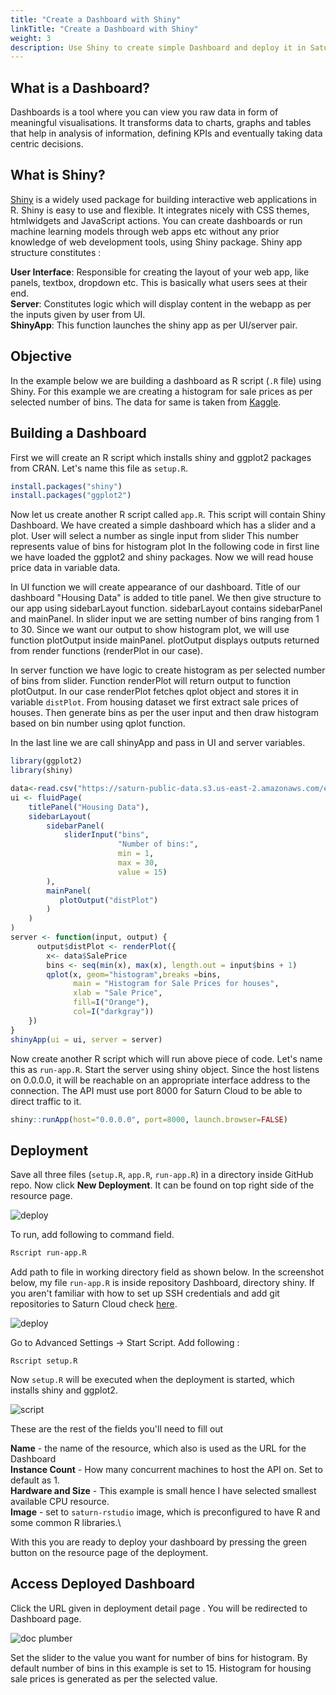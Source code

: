 ```yaml
---
title: "Create a Dashboard with Shiny"
linkTitle: "Create a Dashboard with Shiny"
weight: 3
description: Use Shiny to create simple Dashboard and deploy it in Saturn Cloud
---
```

## What is a Dashboard?
Dashboards is a tool where you can view you raw data in form of meaningful visualisations. It transforms data to charts, graphs and tables that help in analysis of information, defining KPIs  and eventually taking data centric decisions. 
## What is Shiny?
<a href="https://shiny.rstudio.com/" target='_blank' rel='noopener'>Shiny</a> is a widely used package for building interactive web applications in R.  Shiny is easy to use and flexible. It integrates nicely with CSS themes, htmlwidgets and JavaScript actions.
You can create dashboards or run machine learning models through web apps etc without any prior knowledge of web development tools, using Shiny package. 
Shiny app structure constitutes : 

**User Interface**: Responsible for creating the layout of your web app, like panels, textbox, dropdown etc. This is basically what users sees at their end.\
**Server**: Constitutes logic which will display content in the webapp as per the inputs given by user from UI.  \
**ShinyApp**: This function launches the shiny app as per UI/server pair.

## Objective
In the example below we are building a dashboard as R script (`.R` file) using Shiny. For this example we are creating a histogram for sale prices as per selected number of bins. The data for same is taken from [Kaggle](https://www.kaggle.com/c/house-prices-advanced-regression-techniques/data).

## Building a Dashboard
First we will create an R script which installs shiny and ggplot2 packages from CRAN. Let's name this file as `setup.R`.

```R
install.packages("shiny")
install.packages("ggplot2")
```

Now let us create another R script called `app.R`. This script will contain Shiny Dashboard. We have created a simple dashboard which has a slider and a plot.
User will select a number as single input from slider This number represents value of bins for histogram plot  In the following code in first line we have loaded the ggplot2 and shiny packages. 
Now we will read house price data in variable data.

In UI function we will create appearance of our dashboard. Title of our dashboard "Housing Data" is added to title panel.
We then give structure to our app using sidebarLayout function. sidebarLayout contains sidebarPanel and mainPanel. In slider input we are setting number of bins ranging from 1 to 30.
Since we want our output to show histogram plot, we will use function plotOutput inside mainPanel. 
plotOutput displays outputs returned from render functions (renderPlot in our case). 

In server function we have logic to create histogram as per selected number of bins from slider. Function renderPlot will return output to function plotOutput. 
In our case renderPlot fetches qplot object and stores it in variable `distPlot`. From housing dataset we first extract sale prices of houses. Then generate bins as per the user input and then draw histogram based on bin number using qplot function. 

In the last line we are call shinyApp and pass in UI and server variables.

```R
library(ggplot2)
library(shiny)

data<-read.csv("https://saturn-public-data.s3.us-east-2.amazonaws.com/examples/dashboard/housePriceData.csv")
ui <- fluidPage(
    titlePanel("Housing Data"),
    sidebarLayout(
        sidebarPanel(
            sliderInput("bins",
                        "Number of bins:",
                        min = 1,
                        max = 30,
                        value = 15)
        ),
        mainPanel(
           plotOutput("distPlot")
        )
    )
)
server <- function(input, output) {
      output$distPlot <- renderPlot({
        x<- data$SalePrice
        bins <- seq(min(x), max(x), length.out = input$bins + 1)
        qplot(x, geom="histogram",breaks =bins,   
              main = "Histogram for Sale Prices for houses", 
              xlab = "Sale Price",  
              fill=I("Orange"), 
              col=I("darkgray"))        
    })
}
shinyApp(ui = ui, server = server)

```
Now create another R script which will run above piece of code. Let's name this as `run-app.R`. Start the server using shiny object. Since the host listens on 0.0.0.0, it will be reachable on an appropriate interface address to the connection. The API must use port 8000 for Saturn Cloud to be able to direct traffic to it.
```R
shiny::runApp(host="0.0.0.0", port=8000, launch.browser=FALSE)
```

## Deployment

Save all three files (`setup.R`, `app.R`, `run-app.R`) in a directory inside GitHub repo. Now click **New Deployment**. It can be found on top right side of the resource page. 

![deploy](https://saturn-public-assets.s3.us-east-2.amazonaws.com/example-resources/plumber_deployment.png "doc-image")


To run, add following to command field.
```bash
Rscript run-app.R
```
Add path to file in working directory field as shown below. In the screenshot below, my file `run-app.R` is inside repository Dashboard, directory shiny. If you aren't familiar with how to set up SSH credentials and add git repositories to Saturn Cloud check [here](https://saturncloud.io/docs/using-saturn-cloud/gitrepo/).

![deploy](https://saturn-public-assets.s3.us-east-2.amazonaws.com/example-resources/Shiny-deploy.png "doc-image")


Go to Advanced Settings -> Start Script.  Add following :

`Rscript setup.R`


Now `setup.R` will be executed when the deployment is started, which installs shiny and ggplot2. 

![script](https://saturn-public-assets.s3.us-east-2.amazonaws.com/example-resources/shiny-sh.png "doc-image")

These are the rest of the fields you'll need to fill out


**Name** - the name of the resource, which also is used as the URL for the Dashboard\
**Instance Count** - How many concurrent machines to host the API on. Set to default as 1.\
**Hardware and Size** - This example is small hence I have selected smallest available CPU resource.\
**Image** - set to `saturn-rstudio` image, which is preconfigured to have R and some common R libraries.\

With this you are ready to deploy your dashboard by pressing the green button on the resource page of the deployment. 

## Access Deployed Dashboard

Click the URL given in deployment detail page . You will be redirected to Dashboard page. 

![doc plumber](https://saturn-public-assets.s3.us-east-2.amazonaws.com/example-resources/shiny-dashboard.png "doc-image")

Set the slider to the value you want for number of bins for histogram. By default number of bins in this example is set to 15. Histogram for housing sale prices is generated as per the selected value. 


